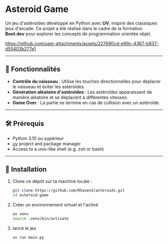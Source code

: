 # Asteroid Game

Un jeu d'astéroïdes développé en Python avec **UV**, inspiré des classiques jeux d'arcade. Ce projet a été réalisé dans le cadre de la formation **Boot.dev** pour explorer les concepts de programmation orientée objet.


https://github.com/user-attachments/assets/227690cd-e99c-4367-b837-d55403b277e1


---

## 📌 Fonctionnalités

- **Contrôle du vaisseau** : Utilise les touches directionnelles pour déplacer le vaisseau et éviter les astéroïdes.
- **Génération aléatoire d'astéroïdes** : Les astéroïdes apparaissent de manière aléatoire et se déplacent à différentes vitesses.
- **Game Over** : La partie se termine en cas de collision avec un astéroïde.

---

## 🛠 Prérequis

- Python 3.10 ou supérieur
- [uv](https://docs.astral.sh/uv/getting-started/installation) project and package manager
- Access to a unix-like shell (e.g. zsh or bash)

---

## 🚀 Installation

1. Clone ce dépôt sur ta machine locale :
   ```bash
   git clone https://github.com/Rhaven3/asteroids.git
   cd asteroid-game
   ```
2. Créer un environnement virtuel et l'activé
   ```bash
   uv venv
   source .venv/bin/activate
   ```

3. lancé le jeu
   ```bash
   uv run main.py
   ```

